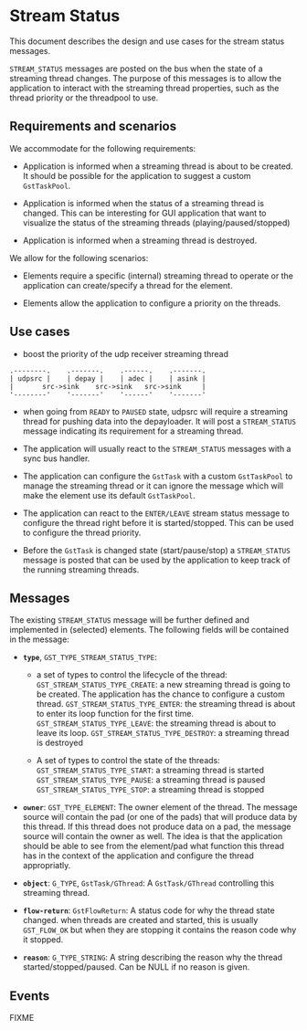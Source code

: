 # Stream Status

This document describes the design and use cases for the stream status
messages.

`STREAM_STATUS` messages are posted on the bus when the state of a
streaming thread changes. The purpose of this messages is to allow the
application to interact with the streaming thread properties, such as
the thread priority or the threadpool to use.

## Requirements and scenarios

We accommodate for the following requirements:

  - Application is informed when a streaming thread is about to be
    created. It should be possible for the application to suggest a
    custom `GstTaskPool`.

  - Application is informed when the status of a streaming thread is
    changed. This can be interesting for GUI application that want to
    visualize the status of the streaming threads
    (playing/paused/stopped)

  - Application is informed when a streaming thread is destroyed.

We allow for the following scenarios:

  - Elements require a specific (internal) streaming thread to operate
    or the application can create/specify a thread for the element.

  - Elements allow the application to configure a priority on the
    threads.

## Use cases

- boost the priority of the udp receiver streaming thread

```
.--------.    .-------.    .------.    .-------.
| udpsrc |    | depay |    | adec |    | asink |
|       src->sink    src->sink   src->sink     |
'--------'    '-------'    '------'    '-------'
```

- when going from `READY` to `PAUSED` state, udpsrc will require a
streaming thread for pushing data into the depayloader. It will
post a `STREAM_STATUS` message indicating its requirement for a
streaming thread.

- The application will usually react to the `STREAM_STATUS`
messages with a sync bus handler.

- The application can configure the `GstTask` with a custom
`GstTaskPool` to manage the streaming thread or it can ignore the
message which will make the element use its default `GstTaskPool`.

- The application can react to the `ENTER/LEAVE` stream status
message to configure the thread right before it is
started/stopped. This can be used to configure the thread
priority.

- Before the `GstTask` is changed state (start/pause/stop) a
`STREAM_STATUS` message is posted that can be used by the
application to keep track of the running streaming threads.

## Messages

The existing `STREAM_STATUS` message will be further defined and implemented in
(selected) elements. The following fields will be contained in the message:

  - **`type`**, `GST_TYPE_STREAM_STATUS_TYPE`:

      - a set of types to control the lifecycle of the thread:
        `GST_STREAM_STATUS_TYPE_CREATE`: a new streaming thread is going
        to be created. The application has the chance to configure a custom
        thread. `GST_STREAM_STATUS_TYPE_ENTER`: the streaming thread is
        about to enter its loop function for the first time.
        `GST_STREAM_STATUS_TYPE_LEAVE`: the streaming thread is about to
        leave its loop. `GST_STREAM_STATUS_TYPE_DESTROY`: a streaming
        thread is destroyed

      - A set of types to control the state of the threads:
        `GST_STREAM_STATUS_TYPE_START`: a streaming thread is started
        `GST_STREAM_STATUS_TYPE_PAUSE`: a streaming thread is paused
        `GST_STREAM_STATUS_TYPE_STOP`: a streaming thread is stopped

  - **`owner`**: `GST_TYPE_ELEMENT`: The owner element of the thread. The
    message source will contain the pad (or one of the pads) that will
    produce data by this thread. If this thread does not produce data on
    a pad, the message source will contain the owner as well. The idea
    is that the application should be able to see from the element/pad
    what function this thread has in the context of the application and
    configure the thread appropriatly.

  - **`object`**: `G_TYPE`, `GstTask/GThread`: A `GstTask/GThread` controlling
    this streaming thread.

  - **`flow-return`**: `GstFlowReturn`: A status code for why the thread state
    changed. when threads are created and started, this is usually
    `GST_FLOW_OK` but when they are stopping it contains the reason code
    why it stopped.

  - **`reason`**: `G_TYPE_STRING`: A string describing the reason why the
    thread started/stopped/paused. Can be NULL if no reason is given.

## Events

FIXME

